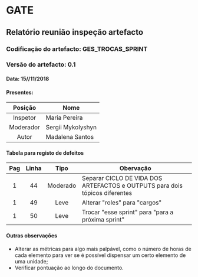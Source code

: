 # GATE
## Relatório reunião inspeção artefacto
### Codificação do artefacto: GES_TROCAS_SPRINT
### Versão do artefacto: 0.1
#### Data: 15//11/2018
#### Presentes: 
|Posição|Nome
|:---:|---
|Inspetor| Maria Pereira
|Moderador| Sergii Mykolyshyn
|Autor| Madalena Santos


#### Tabela para registo de defeitos
|Pag|Linha|Tipo|Obervação
|:---:|:---:|:---:|---
|1|44|Moderado|Separar CICLO DE VIDA DOS ARTEFACTOS e OUTPUTS para dois tópicos diferentes
|1|49|Leve|Alterar "roles" para "cargos"
|1|50|Leve|Trocar "esse sprint" para "para a próxima sprint"


#### Outras observações
* Alterar as métricas para algo mais palpável, como o número de horas de cada elemento para ver se é possível dispensar um certo elemento de uma unidade;
* Verificar pontuação ao longo do documento.
